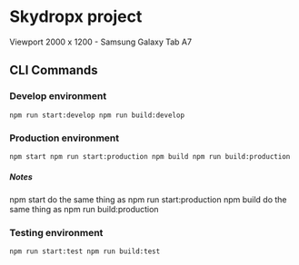 # Skydropx project

Viewport 2000 x 1200 - Samsung Galaxy Tab A7

## CLI Commands

### Develop environment
`
npm run start:develop
npm run build:develop
`

### Production environment

`
npm start
npm run start:production
npm build
npm run build:production
`
##### Notes
npm start do the same thing as npm run start:production
npm build do the same thing as npm run build:production

### Testing environment
`
npm run start:test
npm run build:test
`

